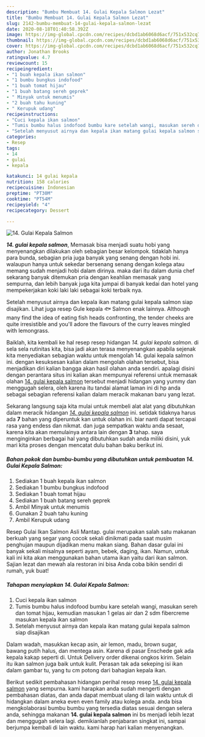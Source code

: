 ```yaml
---
description: "Bumbu Membuat 14. Gulai Kepala Salmon Lezat"
title: "Bumbu Membuat 14. Gulai Kepala Salmon Lezat"
slug: 2142-bumbu-membuat-14-gulai-kepala-salmon-lezat
date: 2020-08-18T01:40:58.392Z
image: https://img-global.cpcdn.com/recipes/dcbd1ab6068d6acf/751x532cq70/14-gulai-kepala-salmon-foto-resep-utama.jpg
thumbnail: https://img-global.cpcdn.com/recipes/dcbd1ab6068d6acf/751x532cq70/14-gulai-kepala-salmon-foto-resep-utama.jpg
cover: https://img-global.cpcdn.com/recipes/dcbd1ab6068d6acf/751x532cq70/14-gulai-kepala-salmon-foto-resep-utama.jpg
author: Jonathan Brooks
ratingvalue: 4.7
reviewcount: 15
recipeingredient:
- "1 buah kepala ikan salmon"
- "1 bumbu bungkus indofood"
- "1 buah tomat hijau"
- "1 buah batang sereh geprek"
- " Minyak untuk menumis"
- "2 buah tahu kuning"
- " Kerupuk udang"
recipeinstructions:
- "Cuci kepala ikan salmon"
- "Tumis bumbu halus indofood bumbu kare setelah wangi, masukan sereh dan tomat hijau, kemudian masukan 1 gelas air dan 2 sdm fibercreme masukan kepala ikan salmon"
- "Setelah menyusut airnya dan kepala ikan matang gulai kepala salmon siap disajikan"
categories:
- Resep
tags:
- 14
- gulai
- kepala

katakunci: 14 gulai kepala 
nutrition: 158 calories
recipecuisine: Indonesian
preptime: "PT30M"
cooktime: "PT54M"
recipeyield: "4"
recipecategory: Dessert

---
```



![14. Gulai Kepala Salmon](https://img-global.cpcdn.com/recipes/dcbd1ab6068d6acf/751x532cq70/14-gulai-kepala-salmon-foto-resep-utama.jpg)

<b><i>14. gulai kepala salmon</i></b>, Memasak bisa menjadi suatu hobi yang menyenangkan dilakukan oleh sebagian besar kelompok. tidaklah hanya para bunda, sebagian pria juga banyak yang senang dengan hobi ini. walaupun hanya untuk sekedar bersenang senang dengan kolega atau memang sudah menjadi hobi dalam dirinya. maka dari itu dalam dunia chef sekarang banyak ditemukan pria dengan keahlian memasak yang sempurna, dan lebih banyak juga kita jumpai di banyak kedai dan hotel yang mempekerjakan koki laki laki sebagai koki terbaik nya.

Setelah menyusut airnya dan kepala ikan matang gulai kepala salmon siap disajikan. Lihat juga resep Gule kepala 🐟 Salmon enak lainnya. Although many find the idea of eating fish heads confronting, the tender cheeks are quite irresistible and you&#39;ll adore the flavours of the curry leaves mingled with lemongrass.

Baiklah, kita kembali ke hal resep resep hidangan <i>14. gulai kepala salmon</i>. di sela sela rutinitas kita, bisa jadi akan terasa menyenangkan apabila sejenak kita menyediakan sebagian waktu untuk mengolah 14. gulai kepala salmon ini. dengan kesuksesan kalian dalam mengolah olahan tersebut, bisa menjadikan diri kalian bangga akan hasil olahan anda sendiri. apalagi disini dengan perantara situs ini kalian akan mempunyai referensi untuk memasak olahan <u>14. gulai kepala salmon</u> tersebut menjadi hidangan yang yummy dan menggugah selera, oleh karena itu tandai alamat laman ini di hp anda sebagai sebagian referensi kalian dalam meracik makanan baru yang lezat.


Sekarang langsung saja kita mulai untuk membeli alat alat yang dibutuhkan dalam meracik hidangan <u><i>14. gulai kepala salmon</i></u> ini. setidak tidaknya harus ada <b>7</b> bahan yang diperuntuk kan untuk olahan ini. biar nanti dapat tercapai rasa yang endess dan nikmat. dan juga sempatkan waktu anda sesaat, karena kita akan memulainya antara lain dengan <b>3</b> tahap. saya menginginkan berbagai hal yang dibutuhkan sudah anda miliki disini, yuk mari kita proses dengan mencatat dulu bahan baku berikut ini.

<!--inarticleads1-->

##### Bahan pokok dan bumbu-bumbu yang dibutuhkan untuk pembuatan 14. Gulai Kepala Salmon:

1. Sediakan 1 buah kepala ikan salmon
1. Sediakan 1 bumbu bungkus indofood
1. Sediakan 1 buah tomat hijau
1. Sediakan 1 buah batang sereh geprek
1. Ambil  Minyak untuk menumis
1. Gunakan 2 buah tahu kuning
1. Ambil  Kerupuk udang


Resep Gulai Ikan Salmon Asli Mantap. gulai merupakan salah satu makanan berkuah yang segar yang cocok sekali dinikmati pada saat musim penghujan maupun dijadikan menu makan siang. Bahan dasar gulai ini banyak sekali misalnya seperti ayam, bebek, daging, ikan. Namun, untuk kali ini kita akan menggunakan bahan utama ikan yaitu dari ikan salmon. Sajian lezat dan mewah ala restoran ini bisa Anda coba bikin sendiri di rumah, yuk buat! 

<!--inarticleads2-->

##### Tahapan menyiapkan 14. Gulai Kepala Salmon:

1. Cuci kepala ikan salmon
1. Tumis bumbu halus indofood bumbu kare setelah wangi, masukan sereh dan tomat hijau, kemudian masukan 1 gelas air dan 2 sdm fibercreme masukan kepala ikan salmon
1. Setelah menyusut airnya dan kepala ikan matang gulai kepala salmon siap disajikan


Dalam wadah, masukkan kecap asin, air lemon, madu, brown sugar, bawang putih halus, dan mentega asin. Karena di pasar Enschede gak ada kepala kakap seperti di. Untuk Delivery order dikenai ongkos kirim. Selain itu ikan salmon juga baik untuk kulit. Perasan tak ada sekeping isi ikan dalam gambar tu, yang tu cm potong dari bahagian kepala ikan. 

Berikut sedikit pembahasan hidangan perihal resep resep <u>14. gulai kepala salmon</u> yang sempurna. kami harapkan anda sudah mengerti dengan pembahasan diatas, dan anda dapat membuat ulang di lain waktu untuk di hidangkan dalam aneka even even family atau kolega anda. anda bisa mengkolaborasi bumbu bumbu yang tersedia diatas sesuai dengan selera anda, sehingga makanan <b>14. gulai kepala salmon</b> ini bs menjadi lebih lezat dan menggugah selera lagi. demikianlah penjabaran singkat ini, sampai berjumpa kembali di lain waktu. kami harap hari kalian menyenangkan.
